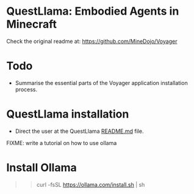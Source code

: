 # QuestLlama: Embodied Agents in Minecraft

Check the original readme at: https://github.com/MineDojo/Voyager

# Todo
- Summarise the essential parts of the Voyager application installation process.

# QuestLlama installation
- Direct the user at the QuestLlama [README.md](questllama/README.md) file.

FIXME: write a tutorial on how to use ollama
# Install Ollama
  >> curl -fsSL https://ollama.com/install.sh | sh